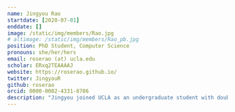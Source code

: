 ```yaml
---
name: Jingyou Rao
startdate: [2020-07-01]
enddate: []
image: /static/img/members/Rao.jpg
# altimage: /static/img/members/Rao_pb.jpg
position: PhD Student, Computer Science
pronouns: she/her/hers
email: roserao (at) ucla.edu
scholar: ERxq2TEAAAAJ
website: https://roserao.github.io/
twitter: JingyouR
github: roserao
orcid: 0000-0002-4331-8786
description: "Jingyou joined UCLA as an undergraduate student with double majors in Computer Science and Computational Biology. In her sophomore year, she attended the [Bruins-In-Genomics Summer Program](https://qcb.ucla.edu/big-summer/) mentored by Dr. Pimentel and was invited to stay at Pimentel Lab for her graduate degree. Jingyou is currently working on statistical analysis of deep mutational scanning screens collaborated with [Coyote-Maestas Lab](https://www.wcoyotelab.com/members/) at UCSF. Outside of lab, she enjoys scuba diving, thru-hiking and backpacking, surfing, and dancing."
---
```

